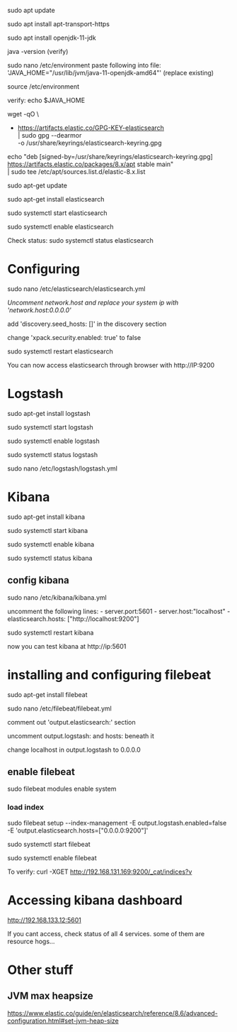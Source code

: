 sudo apt update

sudo apt install apt-transport-https

sudo apt install openjdk-11-jdk

java -version (verify)

sudo nano /etc/environment
    paste following into file:
    'JAVA_HOME="/usr/lib/jvm/java-11-openjdk-amd64"'
    (replace existing)
    
source /etc/environment

verify: echo $JAVA_HOME

wget -qO \
- https://artifacts.elastic.co/GPG-KEY-elasticsearch \
| sudo gpg --dearmor \
-o /usr/share/keyrings/elasticsearch-keyring.gpg 

echo "deb [signed-by=/usr/share/keyrings/elasticsearch-keyring.gpg] https://artifacts.elastic.co/packages/8.x/apt stable main" \
| sudo tee /etc/apt/sources.list.d/elastic-8.x.list

sudo apt-get update

sudo apt-get install elasticsearch

sudo systemctl start elasticsearch

sudo systemctl enable elasticsearch

Check status: sudo systemctl status elasticsearch

# Configuring
sudo nano /etc/elasticsearch/elasticsearch.yml

*Uncomment network.host and replace your system ip with 'network.host:0.0.0.0'*

add 'discovery.seed_hosts: []' in the discovery section

change 'xpack.security.enabled: true' to false

sudo systemctl restart elasticsearch

You can now access elasticsearch through browser with http://IP:9200

# Logstash
sudo apt-get install logstash

sudo systemctl start logstash

sudo systemctl enable logstash

sudo systemctl status logstash

sudo nano /etc/logstash/logstash.yml

# Kibana
sudo apt-get install kibana

sudo systemctl start kibana

sudo systemctl enable kibana

sudo systemctl status kibana

## config kibana
sudo nano /etc/kibana/kibana.yml

uncomment the following lines: 
    - server.port:5601
    - server.host:"localhost"
    - elasticsearch.hosts: ["http://localhost:9200"]

sudo systemctl restart kibana

now you can test kibana at http://ip:5601

# installing and configuring filebeat
sudo apt-get install filebeat

sudo nano /etc/filebeat/filebeat.yml

comment out 'output.elasticsearch:' section

uncomment output.logstash: and hosts: beneath it

change localhost in output.logstash to 0.0.0.0

## enable filebeat
sudo filebeat modules enable system

### load index
sudo filebeat setup --index-management -E output.logstash.enabled=false -E 'output.elasticsearch.hosts=["0.0.0.0:9200"]'

sudo systemctl start filebeat

sudo systemctl enable filebeat

To verify: curl -XGET http://192.168.131.169:9200/_cat/indices?v

# Accessing kibana dashboard
http://192.168.133.12:5601

If you cant access, check status of all 4 services. 
some of them are resource hogs...



# Other stuff
## JVM max heapsize
https://www.elastic.co/guide/en/elasticsearch/reference/8.6/advanced-configuration.html#set-jvm-heap-size



